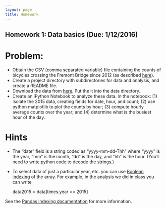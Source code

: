 ```yaml
---
layout: page
title: Homework
---
```


## Homework 1: Data basics (Due: 1/12/2016)

# Problem: 
- Obtain the CSV (comma separated variable) file containing the counts of bicycles crossing the Fremont Bridge since 2012 
(as described [here](https://data.seattle.gov/browse?category=Transportation&limitTo=datasets&utf8=%E2%9C%93)). 
- Create a project directory with subdirectories for data and analysis, and create a README file. 
- Download the data from [here](https://data.seattle.gov/resource/4xy5-26gy.csv). Put the it into the data directory.
- Create an iPython Notebook to analyze these data. In the notebook: (1) Isolate the 2015 data, creating fields for date, hour, and count; 
(2) use python matplotlib to plot the counts by hour;  (3) compute hourly average counts over the year; and (4) determine what is the busiest hour of the day.

# Hints 

- The “date” field is a string coded as “yyyy-mm-dd-Thh” where “yyyy” is the year, “mm” is the month, “dd” is the day, and “hh” is the hour. (You’ll need to write python code to decode the strings.)
- To select data of just a particular year, etc. you can use [Boolean indexing](http://pandas.pydata.org/pandas-docs/stable/indexing.html#boolean-indexing) of the array. For example, in the analysis we did in class you can write

    data2015 = data[times.year == 2015]

See the [Pandas indexing documentation](http://pandas.pydata.org/pandas-docs/stable/indexing.html) for more information.




